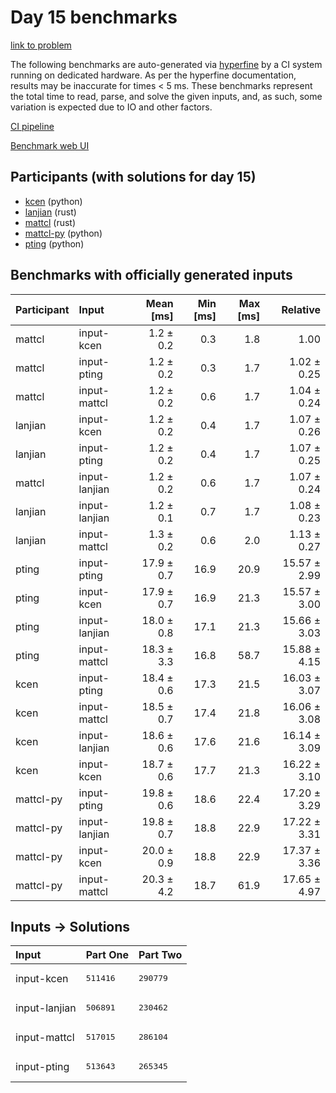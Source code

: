 # Day 15 benchmarks

[link to problem](https://adventofcode.com/2023/day/15)

The following benchmarks are auto-generated via
[hyperfine](https://github.com/sharkdp/hyperfine) by a CI system running on
dedicated hardware. As per the hyperfine documentation, results may be
inaccurate for times < 5 ms. These benchmarks represent the total time to read,
parse, and solve the given inputs, and, as such, some variation is expected due
to IO and other factors.

[CI pipeline](http://ci.papercode.net:8080/teams/main/pipelines/aoc2023)

[Benchmark web UI](https://aoc.ancalagon.black)


## Participants (with solutions for day 15)

- [kcen](https://github.com/kcen/aoc2023) (python)
- [lanjian](https://github.com/lanjian/aoc-2023) (rust)
- [mattcl](https://github.com/mattcl/aoc2023) (rust)
- [mattcl-py](https://github.com/mattcl/aoc2023-py) (python)
- [pting](https://github.com/pting/aoc2023) (python)


## Benchmarks with officially generated inputs

| Participant | Input | Mean [ms] | Min [ms] | Max [ms] | Relative |
|:---|:---|---:|---:|---:|---:|
| mattcl | input-kcen | 1.2 ± 0.2 | 0.3 | 1.8 | 1.00 |
| mattcl | input-pting | 1.2 ± 0.2 | 0.3 | 1.7 | 1.02 ± 0.25 |
| mattcl | input-mattcl | 1.2 ± 0.2 | 0.6 | 1.7 | 1.04 ± 0.24 |
| lanjian | input-kcen | 1.2 ± 0.2 | 0.4 | 1.7 | 1.07 ± 0.26 |
| lanjian | input-pting | 1.2 ± 0.2 | 0.4 | 1.7 | 1.07 ± 0.25 |
| mattcl | input-lanjian | 1.2 ± 0.2 | 0.6 | 1.7 | 1.07 ± 0.24 |
| lanjian | input-lanjian | 1.2 ± 0.1 | 0.7 | 1.7 | 1.08 ± 0.23 |
| lanjian | input-mattcl | 1.3 ± 0.2 | 0.6 | 2.0 | 1.13 ± 0.27 |
| pting | input-pting | 17.9 ± 0.7 | 16.9 | 20.9 | 15.57 ± 2.99 |
| pting | input-kcen | 17.9 ± 0.7 | 16.9 | 21.3 | 15.57 ± 3.00 |
| pting | input-lanjian | 18.0 ± 0.8 | 17.1 | 21.3 | 15.66 ± 3.03 |
| pting | input-mattcl | 18.3 ± 3.3 | 16.8 | 58.7 | 15.88 ± 4.15 |
| kcen | input-pting | 18.4 ± 0.6 | 17.3 | 21.5 | 16.03 ± 3.07 |
| kcen | input-mattcl | 18.5 ± 0.7 | 17.4 | 21.8 | 16.06 ± 3.08 |
| kcen | input-lanjian | 18.6 ± 0.6 | 17.6 | 21.6 | 16.14 ± 3.09 |
| kcen | input-kcen | 18.7 ± 0.6 | 17.7 | 21.3 | 16.22 ± 3.10 |
| mattcl-py | input-pting | 19.8 ± 0.6 | 18.6 | 22.4 | 17.20 ± 3.29 |
| mattcl-py | input-lanjian | 19.8 ± 0.7 | 18.8 | 22.9 | 17.22 ± 3.31 |
| mattcl-py | input-kcen | 20.0 ± 0.9 | 18.8 | 22.9 | 17.37 ± 3.36 |
| mattcl-py | input-mattcl | 20.3 ± 4.2 | 18.7 | 61.9 | 17.65 ± 4.97 |


## Inputs -> Solutions

| Input | Part One | Part Two |
|:---|:---|:---|
|input-kcen|<pre>511416</pre>|<pre>290779</pre>|
|input-lanjian|<pre>506891</pre>|<pre>230462</pre>|
|input-mattcl|<pre>517015</pre>|<pre>286104</pre>|
|input-pting|<pre>513643</pre>|<pre>265345</pre>|